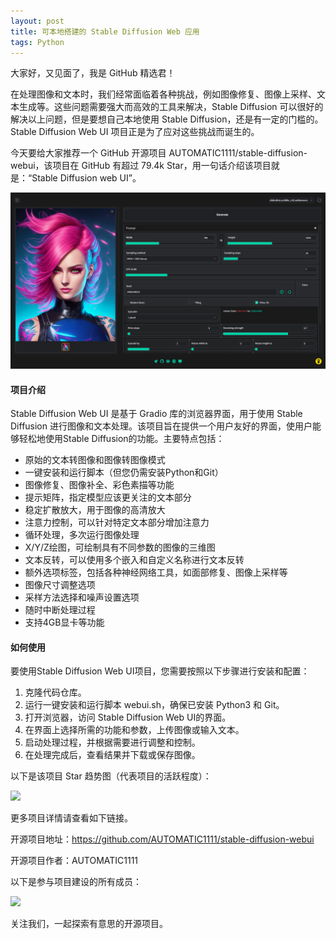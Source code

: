 ```yaml
---
layout: post
title: 可本地搭建的 Stable Diffusion Web 应用
tags: Python
---
```


大家好，又见面了，我是 GitHub 精选君！

在处理图像和文本时，我们经常面临着各种挑战，例如图像修复、图像上采样、文本生成等。这些问题需要强大而高效的工具来解决，Stable Diffusion 可以很好的解决以上问题，但是要想自己本地使用 Stable Diffusion，还是有一定的门槛的。Stable Diffusion Web UI 项目正是为了应对这些挑战而诞生的。

今天要给大家推荐一个 GitHub 开源项目 AUTOMATIC1111/stable-diffusion-webui，该项目在 GitHub 有超过 79.4k Star，用一句话介绍该项目就是：“Stable Diffusion web UI”。


![](https://raw.githubusercontent.com/AUTOMATIC1111/stable-diffusion-webui/master/screenshot.png)

#### 项目介绍
Stable Diffusion Web UI 是基于 Gradio 库的浏览器界面，用于使用 Stable Diffusion 进行图像和文本处理。该项目旨在提供一个用户友好的界面，使用户能够轻松地使用Stable Diffusion的功能。主要特点包括：
- 原始的文本转图像和图像转图像模式
- 一键安装和运行脚本（但您仍需安装Python和Git）
- 图像修复、图像补全、彩色素描等功能
- 提示矩阵，指定模型应该更关注的文本部分
- 稳定扩散放大，用于图像的高清放大
- 注意力控制，可以针对特定文本部分增加注意力
- 循环处理，多次运行图像处理
- X/Y/Z绘图，可绘制具有不同参数的图像的三维图
- 文本反转，可以使用多个嵌入和自定义名称进行文本反转
- 额外选项标签，包括各种神经网络工具，如面部修复、图像上采样等
- 图像尺寸调整选项
- 采样方法选择和噪声设置选项
- 随时中断处理过程
- 支持4GB显卡等功能

#### 如何使用
要使用Stable Diffusion Web UI项目，您需要按照以下步骤进行安装和配置：
1. 克隆代码仓库。
2. 运行一键安装和运行脚本 webui.sh，确保已安装 Python3 和 Git。
3. 打开浏览器，访问 Stable Diffusion Web UI的界面。
4. 在界面上选择所需的功能和参数，上传图像或输入文本。
5. 启动处理过程，并根据需要进行调整和控制。
6. 在处理完成后，查看结果并下载或保存图像。

以下是该项目 Star 趋势图（代表项目的活跃程度）：

![](https://api.star-history.com/svg?repos=AUTOMATIC1111/stable-diffusion-webui&type=Timeline)

更多项目详情请查看如下链接。

开源项目地址：https://github.com/AUTOMATIC1111/stable-diffusion-webui 

开源项目作者：AUTOMATIC1111

以下是参与项目建设的所有成员：

![](https://contrib.rocks/image?repo=AUTOMATIC1111/stable-diffusion-webui)

关注我们，一起探索有意思的开源项目。

